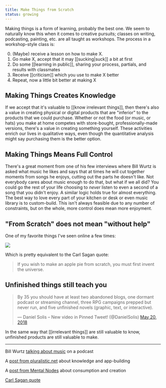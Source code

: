 ```yaml
---
title: Make Things from Scratch
status: growing
---
```


Making things is a form of learning, probably the best one. We seem to naturally know this when it comes to creative pursuits; classes on writing, podcasting, painting, etc. are all taught as workshops. The process in a workshop-style class is:

0. (Maybe) receive a lesson on how to make X.
1. Go make X, accept that it may [[sucking|suck]] a bit at first
2. Do some [[learning in public]], sharing your process, partials, and results with classmates
3. Receive [[criticism]] which you use to make X better
4. Repeat, now a little bit better at making X

## Making Things Creates Knowledge

If we accept that it's valuable to [[know irrelevant things]], then there's also a value in creating physical or digital products that are "inferior" to the products that we could purchase. Whether or not the food (or music, or hats) you make at home competes with store-bought, professionally-made versions, there's a value in creating something yourself. These activities enrich our lives in qualitative ways, even though the quantitative analysis might say purchasing them is the better option.

## Making Things Means Full Control

There's a great moment from one of his few interviews where Bill Wurtz is asked what music he likes and says that at times he will cut together moments from songs he enjoys, cutting out the parts he doesn't like. Not everybody cares about music enough to do that, but what if we all did? You could go the rest of your life choosing to *never* listen to even a second of a song that you didn't enjoy. A similar logic holds true for almost everything. The best way to love every part of your kitchen or desk or even music library is to custom-build. This isn't always feasible due to any number of constraints, but on the whole, more control does mean more enjoyment.

## "From Scratch" does not mean "without help"

One of my favorite things I've seen online a few times:

<img src="../assets/goat.jpg">

Which is pretty equivalent to the Carl Sagan quote:

> If you wish to make an apple pie from scratch, you must first invent the universe.

## Unfinished things still teach you

<blockquote class="twitter-tweet"><p lang="en" dir="ltr">By 35 you should have at least two abandoned blogs, one dormant podcast or streaming channel, three RPG campaigns prepped but never run, and five unfinished novels (graphic, text, or interactive).</p>&mdash; Daniel Solis – New video in Pinned Tweet! (@DanielSolis) <a href="https://twitter.com/DanielSolis/status/998188821765349377?ref_src=twsrc%5Etfw">May 20, 2018</a></blockquote> <script async src="https://platform.twitter.com/widgets.js" charset="utf-8"></script>

In the same way that [[irrelevant things]] are still valuable to know, unfinished products are still valuable to make.

---
Bill Wurtz [talking about music](https://youtu.be/e_fMuWm5vVA?t=3911) on a podcast

A [post from pluralistic.net](https://pluralistic.net/2021/01/28/payment-for-order-flow/#knowledge-is-power) about knowledge and app-building

A [post from Mental Nodes](https://www.mentalnodes.com/keep-your-levels-of-consumption-and-creation-balanced) about consumption and creation

[Carl Sagan quote](https://www.youtube.com/watch?v=7s664NsLeFM&ab_channel=pkrumins)